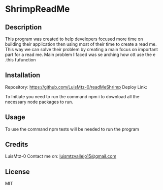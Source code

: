 
  # ShrimpReadMe

  ## Description

  This program was created to help developers focused more time on building their application then using most of their time to create a read me. This way we can solve their problem by creating a main focus on important part for a read me. Main problem I faced was  se arching  how ott   use  the e .this  fufunction

  ## Installation

  Repository: https://github.com/LuisMtz-0/readMeShrimp
  Deploy Link: 

  To Initiate you need to run the command npm i to download all the necessary node packages to run. 

  ## Usage

  To use the command npm tests will be needed to run the program

  ## Credits

  LuisMtz-0
  Contact me on: luismtzvallejo15@gmail.com

  ## License

  MIT

